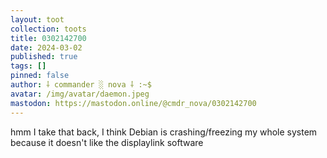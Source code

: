 ```yaml
---
layout: toot
collection: toots
title: 0302142700
date: 2024-03-02
published: true
tags: []
pinned: false
author: ⸸ commander ░ nova ⸸ :~$
avatar: /img/avatar/daemon.jpeg
mastodon: https://mastodon.online/@cmdr_nova/0302142700
---
```


hmm I take that back, I think Debian is crashing/freezing my whole system because it doesn't like the displaylink software
